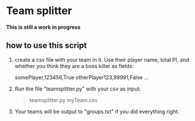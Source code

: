 # Team splitter

**This is still a work in progress**

## how to use this script

1. create a csv file with your team in it. Use their player name, total PI, and whether you think they are a boss killer as fields:

    somePlayer,123456,True
    otherPlayer123,99991,False
    ...

1. Run the file "teamsplitter.py" with your csv as input:

   > teamsplitter.py myTeam.csv

1. Your teams will be output to "groups.txt" if you did everything right.